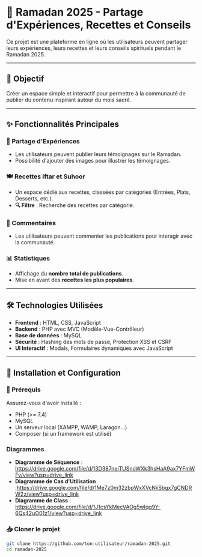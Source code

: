 # 🌙 Ramadan 2025 - Partage d'Expériences, Recettes et Conseils  

Ce projet est une plateforme en ligne où les utilisateurs peuvent partager leurs expériences, leurs recettes et leurs conseils spirituels pendant le Ramadan 2025.  

---

## 🎯 Objectif  

Créer un espace simple et interactif pour permettre à la communauté de publier du contenu inspirant autour du mois sacré.  

---

## ✨ Fonctionnalités Principales  

### 📿 Partage d’Expériences  
- Les utilisateurs peuvent publier leurs témoignages sur le Ramadan.  
- Possibilité d'ajouter des images pour illustrer les témoignages.  

### 🍽️ Recettes Iftar et Suhoor  
- Un espace dédié aux recettes, classées par catégories (Entrées, Plats, Desserts, etc.).  
- **🔍 Filtre** : Recherche des recettes par catégorie.  

### 💬 Commentaires  
- Les utilisateurs peuvent commenter les publications pour interagir avec la communauté.  

### 📊 Statistiques  
- Affichage du **nombre total de publications**.  
- Mise en avant des **recettes les plus populaires**.  

---

## 🛠️ Technologies Utilisées  

- **Frontend** : HTML, CSS, JavaScript  
- **Backend** : PHP avec MVC (Modèle-Vue-Contrôleur)  
- **Base de données** : MySQL  
- **Sécurité** : Hashing des mots de passe, Protection XSS et CSRF  
- **UI Interactif** : Modals, Formulaires dynamiques avec JavaScript  

---

## 🚀 Installation et Configuration  

### 📌 Prérequis  
Assurez-vous d'avoir installé :  
- PHP (>= 7.4)  
- MySQL  
- Un serveur local (XAMPP, WAMP, Laragon...)  
- Composer (si un framework est utilisé)

### Diagrammes
- **Diagramme de Séquence** : https://drive.google.com/file/d/13D387neiTUSnoWXk3hsHaA9ax7YFmWFv/view?usp=drive_link
- **Diagramme de Cas d'Utilisation** :https://drive.google.com/file/d/1Me7z0m32zbpWxXVcNiiSbgx7gCNDRW2z/view?usp=drive_link
- **Diagramme de Class** : https://drive.google.com/file/d/1J1csYkMecVAOg5wIqg9Y-6Qs42uO01z1/view?usp=drive_link


### 📥 Cloner le projet  
```bash
git clone https://github.com/ton-utilisateur/ramadan-2025.git
cd ramadan-2025
